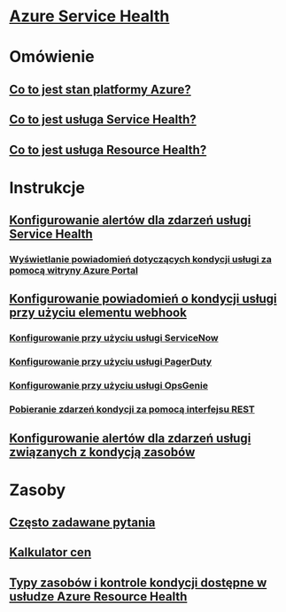# [Azure Service Health](index.md)

# Omówienie
## [Co to jest stan platformy Azure?](azure-status-overview.md)
## [Co to jest usługa Service Health?](service-health-overview.md)
## [Co to jest usługa Resource Health?](resource-health-overview.md)
# Instrukcje
## [Konfigurowanie alertów dla zdarzeń usługi Service Health](../azure-monitor/platform/alerts-activity-log-service-notifications.md?toc=%2fazure%2fservice-health%2ftoc.json)
### [Wyświetlanie powiadomień dotyczących kondycji usługi za pomocą witryny Azure Portal](../azure-monitor/platform/service-notifications.md?toc=%2fazure%2fservice-health%2ftoc.json)
## [Konfigurowanie powiadomień o kondycji usługi przy użyciu elementu webhook](service-health-alert-webhook-guide.md)
### [Konfigurowanie przy użyciu usługi ServiceNow](service-health-alert-webhook-servicenow.md)
### [Konfigurowanie przy użyciu usługi PagerDuty](service-health-alert-webhook-pagerduty.md)
### [Konfigurowanie przy użyciu usługi OpsGenie](service-health-alert-webhook-opsgenie.md)
### [Pobieranie zdarzeń kondycji za pomocą interfejsu REST](service-health-rest.md)
## [Konfigurowanie alertów dla zdarzeń usługi związanych z kondycją zasobów](resource-health-alert-arm-template-guide.md) 
# Zasoby
## [Często zadawane pytania](resource-health-faq.md)
## [Kalkulator cen](https://azure.microsoft.com/pricing/calculator/)
## [Typy zasobów i kontrole kondycji dostępne w usłudze Azure Resource Health](resource-health-checks-resource-types.md)